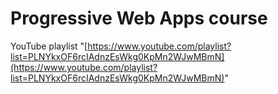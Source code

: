 # Progressive Web Apps course
YouTube playlist "[https://www.youtube.com/playlist?list=PLNYkxOF6rcIAdnzEsWkg0KpMn2WJwMBmN](https://www.youtube.com/playlist?list=PLNYkxOF6rcIAdnzEsWkg0KpMn2WJwMBmN)"
